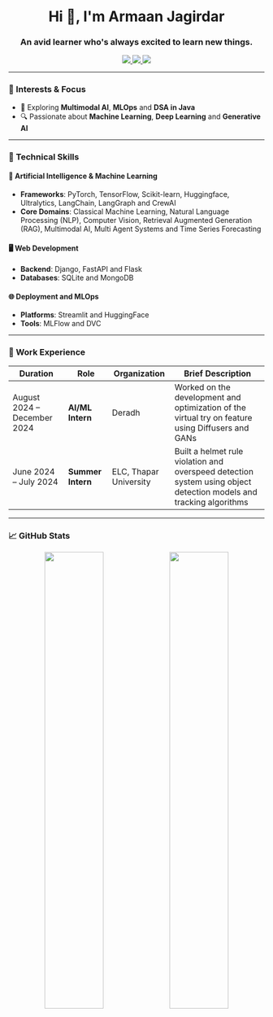 <h1 align="center">Hi 👋, I'm Armaan Jagirdar</h1>
<h3 align="center">An avid learner who's always excited to learn new things.</h3>

<p align="center">
  <a href="https://www.linkedin.com/in/armaan-jagirdar/" target="_blank">
    <img src="https://img.shields.io/badge/LinkedIn-Armaan%20Jagirdar-blue?style=flat&logo=linkedin" />
  </a>
  <a href="mailto:armaanjagirdar@gmail.com">
    <img src="https://img.shields.io/badge/Gmail-armaanjagirdar%40gmail.com-red?style=flat&logo=gmail" />
  </a>
  <a href="https://drive.google.com/file/d/1i6THGdqmlhE8IHpYRc_Xqxwjw5uJB2Wz/view?usp=sharing" target="_blank">
    <img src="https://img.shields.io/badge/Resume-View-blue?style=flat&logo=google-drive" />
  </a>
</p>

---

### 🤖 Interests & Focus
- 🌱 Exploring **Multimodal AI**, **MLOps** and **DSA in Java**
- 🔍 Passionate about **Machine Learning**, **Deep Learning** and **Generative AI**
---

### 💼 Technical Skills

#### 🧠 Artificial Intelligence & Machine Learning
- **Frameworks**: PyTorch, TensorFlow, Scikit-learn, Huggingface, Ultralytics, LangChain, LangGraph and CrewAI
- **Core Domains**: Classical Machine Learning, Natural Language Processing (NLP), Computer Vision, Retrieval Augmented Generation (RAG), Multimodal AI, Multi Agent Systems and Time Series Forecasting

#### 🖥️ Web Development
- **Backend**: Django, FastAPI and Flask
- **Databases**: SQLite and MongoDB

#### 🌐 Deployment and MLOps
- **Platforms**: Streamlit and HuggingFace
- **Tools**: MLFlow and DVC
  
---

### 💼 Work Experience

| Duration | Role | Organization | Brief Description |
|----------|------|--------------|-------------|
| August 2024 – December 2024 | **AI/ML Intern** | Deradh | Worked on the development and optimization of the virtual try on feature using Diffusers and GANs|
| June 2024 – July 2024 | **Summer Intern** | ELC, Thapar University | Built a helmet rule violation and overspeed detection system using object detection models and tracking algorithms |

---

### 📈 GitHub Stats
<p align="center">
  <img src="https://github-readme-stats.vercel.app/api?username=Armaan457&show_icons=true&theme=radical" width="48%" />
  <img src="https://github-readme-stats.vercel.app/api/top-langs/?username=Armaan457&layout=compact&theme=radical" width="48%" />
</p>

